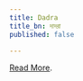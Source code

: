 ```yaml
---
title: Dadra
title_bn: দাদরা
published: false

---
```

[Read More](https://en.wikipedia.org/wiki/Dadra#Dadra_tala).